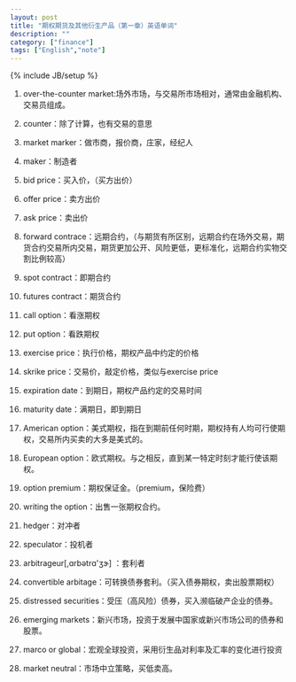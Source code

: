 ```yaml
---
layout: post
title: "期权期货及其他衍生产品（第一章）英语单词"
description: ""
category: ["finance"]
tags: ["English","note"]
---
```

{% include JB/setup %}

1. over-the-counter market:场外市场，与交易所市场相对，通常由金融机构、交易员组成。
2. counter：除了计算，也有交易的意思
3. market marker：做市商，报价商，庄家，经纪人
4. maker：制造者
5. bid price：买入价，（买方出价）
6. offer price：卖方出价
7. ask price：卖出价
8. forward contrace：远期合约，（与期货有所区别，远期合约在场外交易，期货合约交易所内交易，期货更加公开、风险更低，更标准化，远期合约实物交割比例较高）
9. spot contract：即期合约
10. futures contract：期货合约
11. call option：看涨期权
12. put option：看跌期权
13. exercise price：执行价格，期权产品中约定的价格
14. skrike price：交易价，敲定价格，类似与exercise price
15. expiration date：到期日，期权产品约定的交易时间
16. maturity date：满期日，即到期日
17. American option：美式期权，指在到期前任何时期，期权持有人均可行使期权，交易所内买卖的大多是美式的。
18. European option：欧式期权。与之相反，直到某一特定时刻才能行使该期权。
19. option premium：期权保证金。（premium，保险费）
20. writing the option：出售一张期权合约。

21. hedger：对冲者
22. speculator：投机者
23. arbitrageur[,ɑrbətrɑ'ʒɝ] ：套利者
24. convertible arbitage：可转换债券套利。（买入债券期权，卖出股票期权）
25. distressed securities：受压（高风险）债券，买入濒临破产企业的债券。
26. emerging markets：新兴市场，投资于发展中国家或新兴市场公司的债券和股票。
27. marco or global：宏观全球投资，采用衍生品对利率及汇率的变化进行投资
28. market neutral：市场中立策略，买低卖高。
